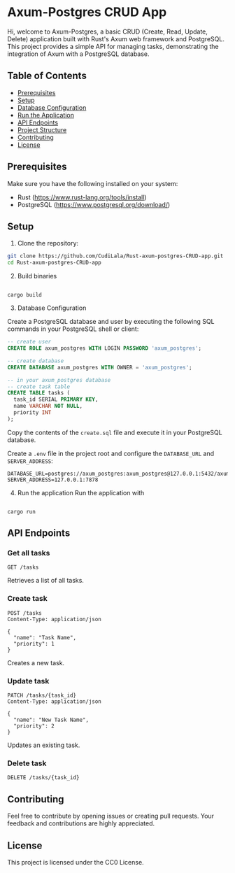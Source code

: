 # Axum-Postgres CRUD App

Hi, welcome to Axum-Postgres, a basic CRUD (Create, Read, Update, Delete) application built with Rust's Axum web framework and PostgreSQL. This project provides a simple API for managing tasks, demonstrating the integration of Axum with a PostgreSQL database.

## Table of Contents

- [Prerequisites](#prerequisites)
- [Setup](#setup)
- [Database Configuration](#database-configuration)
- [Run the Application](#run-the-application)
- [API Endpoints](#api-endpoints)
- [Project Structure](#project-structure)
- [Contributing](#contributing)
- [License](#license)

## Prerequisites

Make sure you have the following installed on your system:

- Rust (https://www.rust-lang.org/tools/install)
- PostgreSQL (https://www.postgresql.org/download/)

## Setup

1. Clone the repository:

```bash
git clone https://github.com/CudiLala/Rust-axum-postgres-CRUD-app.git
cd Rust-axum-postgres-CRUD-app

```

2. Build binaries
   
```

cargo build

```

3. Database Configuration

Create a PostgreSQL database and user by executing the following SQL commands in your PostgreSQL shell or client:

```sql
-- create user
CREATE ROLE axum_postgres WITH LOGIN PASSWORD 'axum_postgres';

-- create database
CREATE DATABASE axum_postgres WITH OWNER = 'axum_postgres';

-- in your axum_postgres database
-- create task table
CREATE TABLE tasks (
  task_id SERIAL PRIMARY KEY,
  name VARCHAR NOT NULL,
  priority INT
);

```

Copy the contents of the `create.sql` file and execute it in your PostgreSQL database.

Create a `.env` file in the project root and configure the `DATABASE_URL` and `SERVER_ADDRESS`:

```env
DATABASE_URL=postgres://axum_postgres:axum_postgres@127.0.0.1:5432/axum_postgres
SERVER_ADDRESS=127.0.0.1:7878

```

4. Run the application
Run the application with
```

cargo run

```

## API Endpoints

### Get all tasks 
```http
GET /tasks

```
Retrieves a list of all tasks.

### Create task
```http
POST /tasks
Content-Type: application/json

{
  "name": "Task Name",
  "priority": 1
}

```
Creates a new task.

### Update task
```http
PATCH /tasks/{task_id}
Content-Type: application/json

{
  "name": "New Task Name",
  "priority": 2
}

```
Updates an existing task.

### Delete task
```http
DELETE /tasks/{task_id}

```

## Contributing
Feel free to contribute by opening issues or creating pull requests. Your feedback and contributions are highly appreciated.

## License
This project is licensed under the CC0 License.

